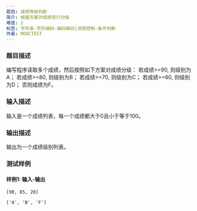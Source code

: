 ```yaml
---
题目: 成绩等级判断
简介: 根据方案对成绩进行分级
难度: 2
标签: 字符串-字符编码-编码解码|流程控制-条件判断
作者: MOOCTEST
---
```


### 题目描述

编写程序读取多个成绩，然后按照如下方案对成绩分级：
若成绩>=90, 则级别为A；
若成绩>=80, 则级别为B；
若成绩>=70, 则级别为C；
若成绩>=60, 则级别为D；
否则成绩为F。

### 输入描述

输入是一个成绩列表，每一个成绩都大于0且小于等于100。

### 输出描述

输出为一个成绩级别列表。

### 测试样例

#### 样例1: 输入-输出

```
[90, 85, 20]
```

```
['A', 'B', 'F']
```

